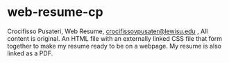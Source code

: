 # web-resume-cp
Crocifisso Pusateri,
Web Resume, 
crocifissovpusater@lewisu.edu , 
All content is original.
An HTML file with an externally linked CSS file that form together to make my resume ready to be on a webpage. My resume is also linked as a PDF.
